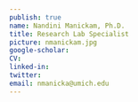 ```yaml
---
publish: true
name: Nandini Manickam, Ph.D.
title: Research Lab Specialist
picture: nmanickam.jpg
google-scholar: 
CV:
linked-in: 
twitter:
email: nmanicka@umich.edu
---
```

